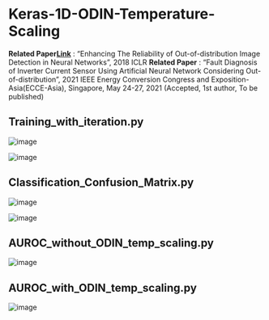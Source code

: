 # Keras-1D-ODIN-Temperature-Scaling
**Related Paper[Link](https://arxiv.org/abs/1706.02690)** : “Enhancing The Reliability of Out-of-distribution Image Detection in Neural Networks”, 2018 ICLR
**Related Paper** : “Fault Diagnosis of Inverter Current Sensor Using Artificial Neural Network Considering Out-of-distribution”, 2021 IEEE Energy Conversion Congress and Exposition-Asia(ECCE-Asia), Singapore, May 24-27, 2021   (Accepted, 1st author, To be published)

## Training_with_iteration.py
![image](https://user-images.githubusercontent.com/71545160/118096836-db7de400-b40c-11eb-8f59-9be360c9baa4.png)

![image](https://user-images.githubusercontent.com/71545160/118096818-d456d600-b40c-11eb-9eaa-3bb6289c0cc4.png)

## Classification_Confusion_Matrix.py
![image](https://user-images.githubusercontent.com/71545160/118097809-1df3f080-b40e-11eb-9135-373118c9a52e.png)

![image](https://user-images.githubusercontent.com/71545160/118096889-ec2e5a00-b40c-11eb-8aa7-561552686f2a.png)

## AUROC_without_ODIN_temp_scaling.py
![image](https://user-images.githubusercontent.com/71545160/118096918-f9e3df80-b40c-11eb-8670-3f5c25ef432a.png)

## AUROC_with_ODIN_temp_scaling.py
![image](https://user-images.githubusercontent.com/71545160/118096969-0700ce80-b40d-11eb-859b-3c1c9568bc5e.png)
